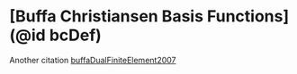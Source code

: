 
# [Buffa Christiansen Basis Functions](@id bcDef)

Another citation [buffaDualFiniteElement2007](@cite)